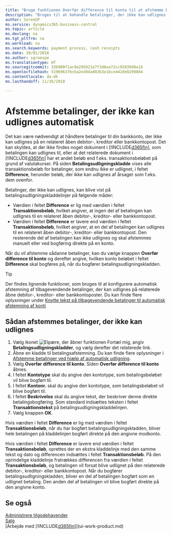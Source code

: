 ```yaml
---
title: "Bruge funktionen Overfør difference til konto til at afstemme betalinger | Microsoft Docs"
description: "Bruges til at behandle betalinger, der ikke kan udlignes til et dokument, f.eks. når en valutakurs medfører forskellige beløb."
author: SorenGP
ms.service: dynamics365-business-central
ms.topic: article
ms.devlang: na
ms.tgt_pltfrm: na
ms.workload: na
ms.search.keywords: payment process, cash receipts
ms.date: 10/01/2018
ms.author: sgroespe
ms.translationtype: HT
ms.sourcegitcommit: 33b900f1ac9e295921e7f3d6ea72cc93939d8a1b
ms.openlocfilehash: 519696376cba2e494ad83b3e1bce442de8299884
ms.contentlocale: da-dk
ms.lasthandoff: 11/26/2018

---
```

# <a name="reconcile-payments-that-cannot-be-applied-automatically"></a>Afstemme betalinger, der ikke kan udlignes automatisk
Det kan være nødvendigt at håndtere betalinger til din bankkonto, der ikke kan udlignes på en relateret åben debitor-, kreditor eller bankkontopost. Det kan skyldes, at der ikke findes noget dokument i [!INCLUDE[d365fin](includes/d365fin_md.md)], som betalingen kan udlignes til, eller at det relaterede dokument i [!INCLUDE[d365fin](includes/d365fin_md.md)] har et andet beløb end f.eks. transaktionsbeløbet på grund af valutakurser. På siden **Betalingsudligningskladde** vises alle transaktionsbeløb for betalinger, som endnu ikke er udlignet, i feltet **Difference**, herunder beløb, der ikke kan udlignes af årsager som f.eks. dem ovenfor.

Betalinger, der ikke kan udlignes, kan blive vist på betalingsudligningskladdelinjer på følgende måder:

* Værdien i feltet **Difference** er lig med værdien i feltet **Transaktionsbeløb**, hvilket angiver, at ingen del af betalingen kan udlignes til en relateret åben debitor-, kreditor- eller bankkontopost.
* Værdien i feltet **Difference** er lavere end værdien i feltet **Transaktionsbeløb**, hvilket angiver, at en del af betalingen kan udlignes til en relateret åben debitor-, kreditor- eller bankkontopost. Den resterende del af betalingen kan ikke udlignes og skal afstemmes manuelt eller ved bogføring direkte på en konto.

Når du vil afstemme sådanne betalinger, kan du vælge knappen **Overfør difference til konto** og derefter angive, hvilken konto beløbet i feltet **Difference** skal bogføres på, når du bogfører betalingsudligningskladden.

> [!TIP]  
>   Der findes lignende funktioner, som bruges til at konfigurere automatisk afstemning af tilbagevendende betalinger, der kan udlignes på relaterede åbne debitor-, kreditor- eller bankkontoposter. Du kan finde flere oplysninger under [Knytte tekst på tilbagevendende betalinger til automatisk afstemning af konti](receivables-how-map-text-recurring-payments-accounts-auto-reconcilliation.md)

## <a name="to-reconcile-payments-that-cannot-be-applied"></a>Sådan afstemmes betalinger, der ikke kan udlignes
1. Vælg ikonet ![Elpære, der åbner funktionen Fortæl mig](media/ui-search/search_small.png "Fortæl mig, hvad du vil foretage dig"), angiv **Betalingsudligningskladder**, og vælg derefter det relaterede link.
2. Åbne en kladde til betalingsafstemning. Du kan finde flere oplysninger i [Afstemme betalinger ved hjælp af automatisk udligning](receivables-how-reconcile-payments-auto-application.md).
3. Vælg **Overfør difference til konto**. Siden **Overfør difference til konto** åbnes.
4. I feltet **Kontotype** skal du angive den kontotype, som betalingsbeløbet vil blive bogført til.
5. I feltet **Kontonr.** skal du angive den kontotype, som betalingsbeløbet vil blive bogført til.
6. I feltet **Beskrivelse** skal du angive tekst, der beskriver denne direkte betalingsbogføring. Som standard indsættes teksten i feltet **Transaktionstekst** på betalingsudligningskladdelinjen.
7. Vælg knappen **OK**.

Hvis værdien i feltet **Difference** er lig med værdien i feltet **Transaktionsbeløb**, når du har bogført betalingsudligningskladden, bliver hele betalingen på kladdelinjen bogført direkte på den angivne modkonto.

Hvis værdien i feltet **Difference** er lavere end værdien i feltet **Transaktionsbeløb**, oprettes der en ekstra kladdelinje med den samme tekst og dato og differencen indsættes i feltet **Transaktionsbeløb**. På den oprindelige kladdelinje fratrækkes differencen fra værdien i feltet **Transaktionsbeløb**, og betalingen vil forsat blive udlignet på den relaterede debitor-, kreditor- eller bankkontopost. Når du bogfører betalingsudligningskladden, bliver en del af betalingen bogført som en udlignet betaling. Den anden del af betalingen vil blive bogført direkte på den angivne konto.

## <a name="see-also"></a>Se også
[Administrere tilgodehavender](receivables-manage-receivables.md)  
[Salg](sales-manage-sales.md)  
[Arbejde med [!INCLUDE[d365fin](includes/d365fin_md.md)]](ui-work-product.md)


